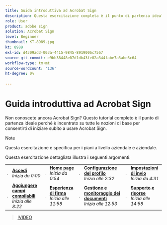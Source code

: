 ```yaml
---
title: Guida introduttiva ad Acrobat Sign
description: Questa esercitazione completa è il punto di partenza ideale per i nuovi mittenti in Adobe Sign
role: User
product: adobe sign
solution: Acrobat Sign
level: Beginner
thumbnail: KT-8989.jpg
kt: 8989
exl-id: d4309ad3-003a-4415-9845-8919006c7567
source-git-commit: e9bb38448e07d1db43fe02a344fabe7a3abe3c64
workflow-type: tm+mt
source-wordcount: '136'
ht-degree: 0%

---
```


# Guida introduttiva ad Acrobat Sign

Non conoscete ancora Acrobat Sign? Questo tutorial completo è il punto di partenza ideale perché è incentrato su tutte le nozioni di base per consentirti di iniziare subito a usare Acrobat Sign.

>[!NOTE]
>
>Questa esercitazione è specifica per i piani a livello aziendale e aziendale.

Questa esercitazione dettagliata illustra i seguenti argomenti:

<table style="table-layout:auto">
<tr>
  <td>
    <a href="https://video.tv.adobe.com/v/337151?hidetitle=true">
      <img alt="Avanzamento rapido dell’immagine" src="../assets/Stepforward_18.png" />
    </a>
  </td>
  <td>
     <a href="https://video.tv.adobe.com/v/337151?hidetitle=true"><strong>Accedi</strong></a>
         <br>
        <em>Inizia da 0:00</em>
    </td>
     <td>
    <a href="https://video.tv.adobe.com/v/337151/?autoplay=true&t=54">
      <img alt="Avanzamento rapido dell’immagine" src="../assets/Stepforward_18.png" />
    </a>
  </td>
  <td>
     <a href="https://video.tv.adobe.com/v/337151/?autoplay=true&t=54"><strong>Home page</strong></a>
         <br>
        <em>Inizia da 0:54</em>
    </td>
    <td>
    <a href="https://video.tv.adobe.com/v/337151/?autoplay=true&t=152">
      <img alt="Avanzamento rapido dell’immagine" src="../assets/Stepforward_18.png" />
    </a>
  </td>
  <td>
     <a href="https://video.tv.adobe.com/v/337151/?autoplay=true&t=152"><strong>Configurazione del profilo</strong></a>
        <br>
        <em>Inizia alle 2:32</em>
    </td>
    <td>
    <a href="https://video.tv.adobe.com/v/337151/?autoplay=true&t=271">
      <img alt="Avanzamento rapido dell’immagine" src="../assets/Stepforward_18.png" />
    </a>
  </td>
  <td>
     <a href="https://video.tv.adobe.com/v/337151/?autoplay=true&t=271"><strong>Impostazioni di invio</strong></a>
        <br>
        <em>Inizia da 4:31</em>
    </td>
  </tr>
  <tr>
    <td>
    <a href="https://video.tv.adobe.com/v/337151/?autoplay=true&t=551">
      <img alt="Avanzamento rapido dell’immagine" src="../assets/Stepforward_18.png" />
    </a>
  </td>
  <td>
     <a href="https://video.tv.adobe.com/v/337151/?autoplay=true&t=551"><strong>Aggiungere campi compilabili</strong></a>
         <br>
        <em>Inizia alle 8:22</em>
    </td>
    <td>
    <a href="https://video.tv.adobe.com/v/337151/?autoplay=true&t=718">
      <img alt="Avanzamento rapido dell’immagine" src="../assets/Stepforward_18.png" />
    </a>
  </td>
  <td>
     <a href="https://video.tv.adobe.com/v/337151/?autoplay=true&t=718"><strong>Esperienza di firma</strong></a>
        <br>
        <em>Inizia alle 11:58</em>
    </td>
    <td>
    <a href="https://video.tv.adobe.com/v/337151/?autoplay=true&t=773">
      <img alt="Avanzamento rapido dell’immagine" src="../assets/Stepforward_18.png" />
    </a>
  </td>
  <td>
     <a href="https://video.tv.adobe.com/v/337151/?autoplay=true&t=773"><strong>Gestione e monitoraggio dei documenti</strong></a>
        <br>
        <em>Inizia alle 12:53</em>
    </td>
    <td>
    <a href="https://video.tv.adobe.com/v/337151/?autoplay=true&t=898">
      <img alt="Avanzamento rapido dell’immagine" src="../assets/Stepforward_18.png" />
    </a>
  </td>
  <td>
     <a href="https://video.tv.adobe.com/v/337151/?autoplay=true&t=898"><strong>Supporto e risorse</strong></a>
        <br>
        <em>Inizia alle 14:58</em>
    </td>
  </tr>
  </table>

>[!VIDEO](https://video.tv.adobe.com/v/337151?hidetitle=true)
